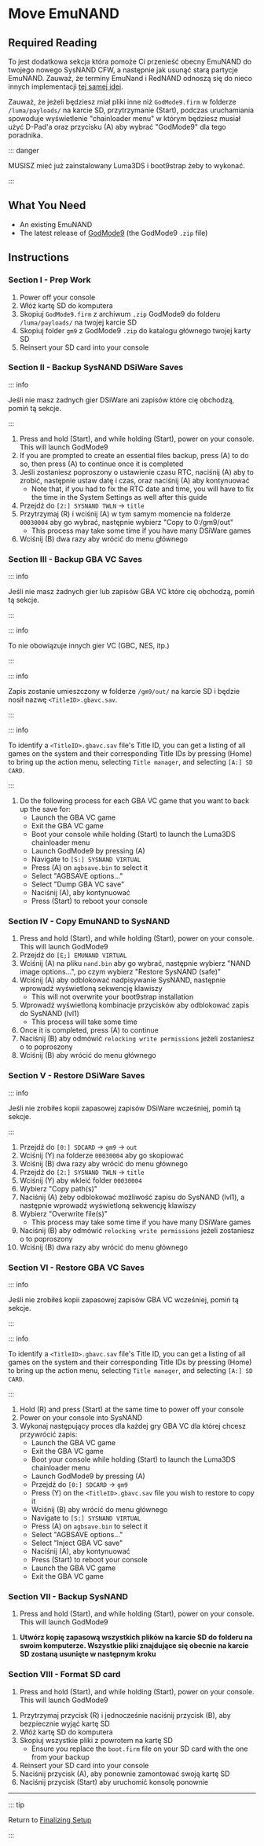 # Move EmuNAND

## Required Reading

To jest dodatkowa sekcja która pomoże Ci przenieść obecny EmuNAND do twojego nowego SysNAND CFW, a następnie jak usunąć starą partycje EmuNAND. Zauważ, że terminy EmuNand i RedNAND odnoszą się do nieco innych implementacji [tej samej idei](http://3dbrew.org/wiki/NAND_Redirection).

Zauważ, że jeżeli będziesz miał pliki inne niż `GodMode9.firm` w folderze `/luma/payloads/` na karcie SD, przytrzymanie (Start), podczas uruchamiania spowoduje wyświetlenie "chainloader menu" w którym będziesz musiał użyć D-Pad'a oraz przycisku (A) aby wybrać "GodMode9" dla tego poradnika.

::: danger

MUSISZ mieć już zainstalowany Luma3DS i boot9strap żeby to wykonać.

:::

## What You Need

- An existing EmuNAND
- The latest release of [GodMode9](https://github.com/d0k3/GodMode9/releases/latest) (the GodMode9 `.zip` file)

## Instructions

### Section I - Prep Work

1. Power off your console
2. Włóż kartę SD do komputera
3. Skopiuj `GodMode9.firm` z archiwum `.zip` GodMode9 do folderu `/luma/payloads/` na twojej karcie SD
4. Skopiuj folder `gm9` z GodMode9 `.zip` do katalogu głównego twojej karty SD
5. Reinsert your SD card into your console

### Section II - Backup SysNAND DSiWare Saves

::: info

Jeśli nie masz żadnych gier DSiWare ani zapisów które cię obchodzą, pomiń tą sekcje.

:::

1. Press and hold (Start), and while holding (Start), power on your console. This will launch GodMode9
2. If you are prompted to create an essential files backup, press (A) to do so, then press (A) to continue once it is completed
3. Jeśli zostaniesz poproszony o ustawienie czasu RTC, naciśnij (A) aby to zrobić, następnie ustaw datę i czas, oraz naciśnij (A) aby kontynuować
   - Note that, if you had to fix the RTC date and time, you will have to fix the time in the System Settings as well after this guide
4. Przejdź do `[2:] SYSNAND TWLN` -> `title`
5. Przytrzymaj (R) i wciśnij (A) w tym samym momencie na folderze `00030004` aby go wybrać, następnie wybierz "Copy to 0:/gm9/out"
   - This process may take some time if you have many DSiWare games
6. Wciśnij (B) dwa razy aby wrócić do menu głównego

### Section III - Backup GBA VC Saves

::: info

Jeśli nie masz żadnych gier lub zapisów GBA VC które cię obchodzą, pomiń tą sekcje.

:::

::: info

To nie obowiązuje innych gier VC (GBC, NES, itp.)

:::

::: info

Zapis zostanie umieszczony w folderze `/gm9/out/` na karcie SD i będzie nosił nazwę `<TitleID>.gbavc.sav`.

:::

::: info

To identify a `<TitleID>.gbavc.sav` file's Title ID, you can get a listing of all games on the system and their corresponding Title IDs by pressing (Home) to bring up the action menu, selecting `Title manager`, and selecting `[A:] SD CARD`.

:::

1. Do the following process for each GBA VC game that you want to back up the save for:
   - Launch the GBA VC game
   - Exit the GBA VC game
   - Boot your console while holding (Start) to launch the Luma3DS chainloader menu
   - Launch GodMode9 by pressing (A)
   - Navigate to `[S:] SYSNAND VIRTUAL`
   - Press (A) on `agbsave.bin` to select it
   - Select "AGBSAVE options..."
   - Select "Dump GBA VC save"
   - Naciśnij (A), aby kontynuować
   - Press (Start) to reboot your console

### Section IV - Copy EmuNAND to SysNAND

1. Press and hold (Start), and while holding (Start), power on your console. This will launch GodMode9
2. Przejdź do `[E;] EMUNAND VIRTUAL`
3. Wciśnij (A) na pliku `nand.bin` aby go wybrać, następnie wybierz "NAND image options...", po czym wybierz "Restore SysNAND (safe)"
4. Wciśnij (A) aby odblokować nadpisywanie SysNAND, następnie wprowadź wyświetloną sekwencję klawiszy
   - This will not overwrite your boot9strap installation
5. Wprowadź wyświetloną kombinacje przycisków aby odblokować zapis do SysNAND (lvl1)
   - This process will take some time
6. Once it is completed, press (A) to continue
7. Naciśnij (B) aby odmówić `relocking write permissions` jeżeli zostaniesz o to poproszony
8. Wciśnij (B) aby wrócić do menu głównego

### Section V - Restore DSiWare Saves

::: info

Jeśli nie zrobiłeś kopii zapasowej zapisów DSiWare wcześniej, pomiń tą sekcje.

:::

1. Przejdź do `[0:] SDCARD` -> `gm9` -> `out`
2. Wciśnij (Y) na folderze `00030004` aby go skopiować
3. Wciśnij (B) dwa razy aby wrócić do menu głównego
4. Przejdź do `[2:] SYSNAND TWLN` -> `title`
5. Wciśnij (Y) aby wkleić folder `00030004`
6. Wybierz "Copy path(s)"
7. Naciśnij (A) żeby odblokować możliwość zapisu do SysNAND (lvl1), a następnie wprowadź wyświetloną sekwencję klawiszy
8. Wybierz "Overwrite file(s)"
   - This process may take some time if you have many DSiWare games
9. Naciśnij (B) aby odmówić `relocking write permissions` jeżeli zostaniesz o to poproszony
10. Wciśnij (B) dwa razy aby wrócić do menu głównego

### Section VI - Restore GBA VC Saves

::: info

Jeśli nie zrobiłeś kopii zapasowej zapisów GBA VC wcześniej, pomiń tą sekcje.

:::

::: info

To identify a `<TitleID>.gbavc.sav` file's Title ID, you can get a listing of all games on the system and their corresponding Title IDs by pressing (Home) to bring up the action menu, selecting `Title manager`, and selecting `[A:] SD CARD`.

:::

1. Hold (R) and press (Start) at the same time to power off your console
2. Power on your console into SysNAND
3. Wykonaj następujący proces dla każdej gry GBA VC dla której chcesz przywrócić zapis:
   - Launch the GBA VC game
   - Exit the GBA VC game
   - Boot your console while holding (Start) to launch the Luma3DS chainloader menu
   - Launch GodMode9 by pressing (A)
   - Przejdź do `[0:] SDCARD` -> `gm9`
   - Press (Y) on the `<TitleID>.gbavc.sav` file you wish to restore to copy it
   - Wciśnij (B) aby wrócić do menu głównego
   - Navigate to `[S:] SYSNAND VIRTUAL`
   - Press (A) on `agbsave.bin` to select it
   - Select "AGBSAVE options..."
   - Select "Inject GBA VC save"
   - Naciśnij (A), aby kontynuować
   - Press (Start) to reboot your console
   - Launch the GBA VC game
   - Exit the GBA VC game

### Section VII - Backup SysNAND

1. Press and hold (Start), and while holding (Start), power on your console. This will launch GodMode9

<!--@include: ./_include/nand-backup.md -->

1. **Utwórz kopię zapasową wszystkich plików na karcie SD do folderu na swoim komputerze. Wszystkie pliki znajdujące się obecnie na karcie SD zostaną usunięte w następnym kroku**

### Section VIII - Format SD card

1. Press and hold (Start), and while holding (Start), power on your console. This will launch GodMode9

<!--@include: ./_include/format-sd-gm9.md -->

1. Przytrzymaj przycisk (R) i jednocześnie naciśnij przycisk (B), aby bezpiecznie wyjąć kartę SD
2. Włóż kartę SD do komputera
3. Skopiuj wszystkie pliki z powrotem na kartę SD
   - Ensure you replace the `boot.firm` file on your SD card with the one from your backup
4. Reinsert your SD card into your console
5. Naciśnij przycisk (A), aby ponownie zamontować swoją kartę SD
6. Naciśnij przycisk (Start) aby uruchomić konsolę ponownie

___

::: tip

Return to [Finalizing Setup](finalizing-setup)

:::
